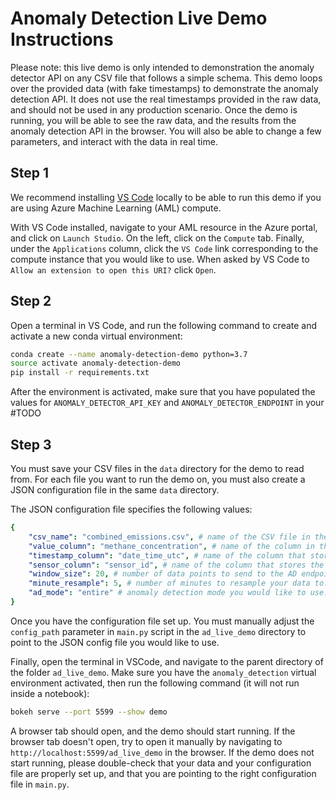 # Anomaly Detection Live Demo Instructions

Please note: this live demo is only intended to demonstration the anomaly detector API on any CSV file that follows a simple schema. This demo loops over the provided data (with fake timestamps) to demonstrate the anomaly detection API. It does not use the real timestamps provided in the raw data, and should not be used in any production scenario. Once the demo is running, you will be able to see the raw data, and the results from the anomaly detection API in the browser. You will also be able to change a few parameters, and interact with the data in real time. 

## Step 1

We recommend installing [VS Code](https://code.visualstudio.com/) locally to be able to run this demo if you are using Azure Machine Learning (AML) compute.

With VS Code installed, navigate to your AML resource in the Azure portal, and click on `Launch Studio`. On the left, click on the `Compute` tab. Finally, under the `Applications` column, click the `VS Code` link corresponding to the compute instance that you would like to use. When asked by VS Code to `Allow an extension to open this URI?` click `Open`.

## Step 2

Open a terminal in VS Code, and run the following command to create and activate a new conda virtual environment:

```bash
conda create --name anomaly-detection-demo python=3.7
source activate anomaly-detection-demo
pip install -r requirements.txt
```

After the environment is activated, make sure that you have populated the values for `ANOMALY_DETECTOR_API_KEY` and `ANOMALY_DETECTOR_ENDPOINT` in your #TODO

## Step 3

You must save your CSV files in the `data` directory for the demo to read from. For each file you want to run the demo on, you must also create a JSON configuration file in the same `data` directory.

The JSON configuration file specifies the following values:

```yaml
{
    "csv_name": "combined_emissions.csv", # name of the CSV file in the data/ directory
    "value_column": "methane_concentration", # name of the column in the CSV that stores the values you want to perform anomaly detection on
    "timestamp_column": "date_time_utc", # name of the column that stores the timestamps for each value
    "sensor_column": "sensor_id", # name of the column that stores the sensor or source name(s)
    "window_size": 20, # number of data points to send to the AD endpoint in every request
    "minute_resample": 5, # number of minutes to resample your data to. If your data has 5 minute granularity, and you would like a 15 minute granularity, set this value to 15. If you set this value to a higher granularity, the extra points will just be set to 0.
    "ad_mode": "entire" # anomaly detection mode you would like to use. Choose from 'entire' and 'last'
}
```

Once you have the configuration file set up. You must manually adjust the `config_path` parameter in `main.py` script in the `ad_live_demo` directory to point to the JSON config file you would like to use.

Finally, open the terminal in VSCode, and navigate to the parent directory of the folder `ad_live_demo`. Make sure you have the `anomaly_detection` virtual environment activated, then run the following command (it will not run inside a notebook):

```bash
bokeh serve --port 5599 --show demo
```

A browser tab should open, and the demo should start running. If the browser tab doesn't open, try to open it manually by navigating to `http://localhost:5599/ad_live_demo` in the browser. If the demo does not start running, please double-check that your data and your configuration file are properly set up, and that you are pointing to the right configuration file in `main.py`.